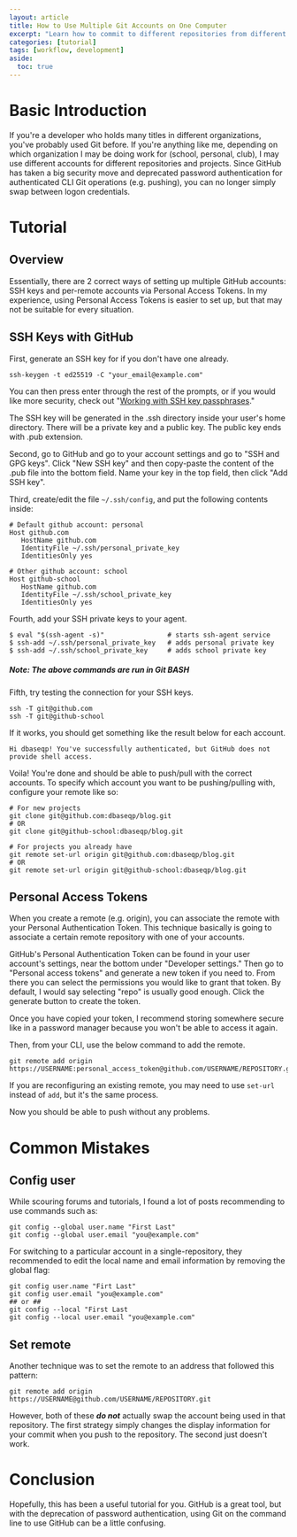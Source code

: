 ```yaml
---
layout: article
title: How to Use Multiple Git Accounts on One Computer
excerpt: "Learn how to commit to different repositories from different accounts after GitHub has deprecated password authentication for authenticated Git operations. Very useful if you are working on different projects for different organizations such as personal GitHub and a school GitHub."
categories: [tutorial]
tags: [workflow, development]
aside:
  toc: true
---
```


# Basic Introduction 
If you're a developer who holds many titles in different organizations, you've probably used Git before. If you're anything like me, depending on which organization I may be doing work for (school, personal, club), I may use different accounts for different repositories and projects. Since GitHub has taken a big security move and deprecated password authentication for authenticated CLI Git operations (e.g. pushing), you can no longer simply swap between logon credentials.

# Tutorial
## Overview
Essentially, there are 2 correct ways of setting up multiple GitHub accounts: SSH keys and per-remote accounts via Personal Access Tokens. In my experience, using Personal Access Tokens is easier to set up, but that may not be suitable for every situation.

## SSH Keys with GitHub
First, generate an SSH key for if you don't have one already.
```
ssh-keygen -t ed25519 -C "your_email@example.com"
```
You can then press enter through the rest of the prompts, or if you would like more security, check out "[Working with SSH key passphrases](https://docs.github.com/en/authentication/connecting-to-github-with-ssh/working-with-ssh-key-passphrases)."

The SSH key will be generated in the .ssh directory inside your user's home directory. There will be a private key and a public key. The public key ends with .pub extension. 

Second, go to GitHub and go to your account settings and go to "SSH and GPG keys". Click "New SSH key" and then copy-paste the content of the .pub file into the bottom field. Name your key in the top field, then click "Add SSH key".

Third, create/edit the file `~/.ssh/config`, and put the following contents inside:
```
# Default github account: personal
Host github.com
   HostName github.com
   IdentityFile ~/.ssh/personal_private_key
   IdentitiesOnly yes
   
# Other github account: school
Host github-school
   HostName github.com
   IdentityFile ~/.ssh/school_private_key
   IdentitiesOnly yes
```
Fourth, add your SSH private keys to your agent.
```
$ eval "$(ssh-agent -s)"                # starts ssh-agent service
$ ssh-add ~/.ssh/personal_private_key   # adds personal private key
$ ssh-add ~/.ssh/school_private_key     # adds school private key
```
##### Note: The above commands are run in Git BASH

Fifth, try testing the connection for your SSH keys.
```
ssh -T git@github.com
ssh -T git@github-school
```
If it works, you should get something like the result below for each account.
```
Hi dbaseqp! You've successfully authenticated, but GitHub does not provide shell access.
```
Voila! You're done and should be able to push/pull with the correct accounts. To specify which account you want to be pushing/pulling with, configure your remote like so:
```
# For new projects
git clone git@github.com:dbaseqp/blog.git
# OR
git clone git@github-school:dbaseqp/blog.git

# For projects you already have
git remote set-url origin git@github.com:dbaseqp/blog.git
# OR
git remote set-url origin git@github-school:dbaseqp/blog.git
```

## Personal Access Tokens
When you create a remote (e.g. origin), you can associate the remote with your Personal Authentication Token. This technique basically is going to associate a certain remote repository with one of your accounts. 

GitHub's Personal Authentication Token can be found in your user account's settings, near the bottom under "Developer settings." Then go to "Personal access tokens" and generate a new token if you need to. From there you can select the permissions you would like to grant that token. By default, I would say selecting "repo" is usually good enough. Click the generate button to create the token.

Once you have copied your token, I recommend storing somewhere secure like in a password manager because you won't be able to access it again. 

Then, from your CLI, use the below command to add the remote.
```
git remote add origin https://USERNAME:personal_access_token@github.com/USERNAME/REPOSITORY.git
```
If you are reconfiguring an existing remote, you may need to use `set-url` instead of `add`, but it's the same process.

Now you should be able to push without any problems.

# Common Mistakes
## Config user
While scouring forums and tutorials, I found a lot of posts recommending to use commands such as:
```
git config --global user.name "First Last"
git config --global user.email "you@example.com"
```
For switching to a particular account in a single-repository, they recommended to edit the local name and email information by removing the global flag:
```
git config user.name "Firt Last"
git config user.email "you@example.com"
## or ##
git config --local "First Last
git config --local user.email "you@example.com"
```
## Set remote
Another technique was to set the remote to an address that followed this pattern:
```
git remote add origin https://USERNAME@github.com/USERNAME/REPOSITORY.git
```

However, both of these  ***do not*** actually swap the account being used in that repository. The first strategy simply changes the display information for your commit when you push to the repository. The second just doesn't work.

# Conclusion
Hopefully, this has been a useful tutorial for you. GitHub is a great tool, but with the deprecation of password authentication, using Git on the command line to use GitHub can be a little confusing.
